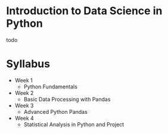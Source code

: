 # Introduction to Data Science in Python
todo

# Syllabus

* Week 1
    - Python Fundamentals
* Week 2
    - Basic Data Processing with Pandas
* Week 3
    - Advanced Python Pandas
* Week 4
    - Statistical Analysis in Python and Project
